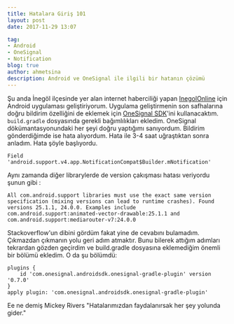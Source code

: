 ```yaml
---
title: Hatalara Giriş 101
layout: post
date: 2017-11-29 13:07

tag:
- Android
- OneSignal
- Notification
blog: true
author: ahmetsina
description: Android ve OneSignal ile ilgili bir hatanın çözümü
---
```


Şu anda İnegöl ilçesinde yer alan internet haberciliği yapan [InegolOnline](http://inegolonline.com) için Android uygulaması geliştiriyorum. Uygulama geliştirmenin son safhalarına doğru bildirim özelliğini de eklemek için [OneSignal SDK](https://documentation.onesignal.com/docs/mobile-sdk-setup)'ini kullanacaktım. `build.gradle`  dosyasında gerekli bağımlılıkları ekledim. OneSignal dökümantasyonundaki her şeyi doğru yaptığımı sanıyordum. Bildirim gönderdiğimde ise hata alıyordum. Hata ile 3-4 saat uğraştıktan sonra anladım. Hata şöyle başlıyordu.
```
Field 'android.support.v4.app.NotificationCompat$Builder.mNotification'
```

Aynı zamanda diğer librarylerde de version çakışması hatası veriyordu şunun gibi :

```
All com.android.support libraries must use the exact same version specification (mixing versions can lead to runtime crashes). Found versions 25.1.1, 24.0.0. Examples include com.android.support:animated-vector-drawable:25.1.1 and com.android.support:mediarouter-v7:24.0.0
```

Stackoverflow'un dibini gördüm fakat yine de cevabını bulamadım. Çıkmazdan çıkmanın yolu geri adım atmaktır. Bunu bilerek attığım adımları tekrardan gözden geçirdim ve build.gradle dosyasına eklemediğim önemli bir bölümü ekledim. O da şu bölümdü:
```
plugins {
    id 'com.onesignal.androidsdk.onesignal-gradle-plugin' version '0.7.0'
}
apply plugin: 'com.onesignal.androidsdk.onesignal-gradle-plugin'
```

Ee ne demiş Mickey Rivers "Hatalarımızdan faydalanırsak her şey yolunda gider."
